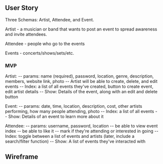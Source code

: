 ## User Story

Three Schemas: Artist, Attendee, and Event.

Artist - a musician or band that wants to post an event to spread awareness and invite attendees.

Attendee - people who go to the events

Events - concerts/shows/sets/etc.

### MVP

Artist:
-- params: name (required), password, location, genre, description, members, website link, photo
-- Artist will be able to create, delete, and edit events
-- Index: a list of all events they've created, button to create event, edit artist details
-- Show: Details of the event, along with an edit and delete button

Event:
-- params: date, time, location, description, cost, other artists performing, how many people attending, photo
-- Index: a list of all events
-- Show: Details of an event to learn more about it

Attendee:
-- params: username, password, location
-- be able to view event index
-- be able to like it
-- mark if they're attending or interested in going
-- Index: toggle between a list of events and artists (later, include a search/filter function)
-- Show: A list of events they've interacted with

## Wireframe
